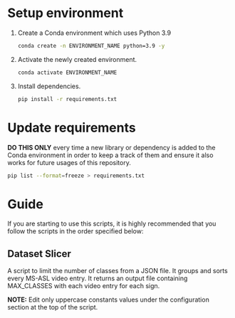 # Setup environment

1. Create a Conda environment which uses Python 3.9

   ```bash
   conda create -n ENVIRONMENT_NAME python=3.9 -y
   ```

2. Activate the newly created environment.

   ```bash
   conda activate ENVIRONMENT_NAME
   ```

3. Install dependencies.

   ```bash
   pip install -r requirements.txt
   ```

# Update requirements

**DO THIS ONLY** every time a new library or dependency is added to the Conda environment in order to keep a track of them and ensure
it also works for future usages of this repository.

```bash
pip list --format=freeze > requirements.txt
```

# Guide

If you are starting to use this scripts, it is highly recommended that you follow the scripts in the order specified below:

## Dataset Slicer

A script to limit the number of classes from a JSON file. It groups and sorts every MS-ASL video entry. It returns an output file containing MAX_CLASSES with each video entry for each sign.

**NOTE:** Edit only uppercase constants values under the configuration section at the top of the script.

